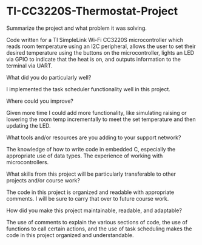 # TI-CC3220S-Thermostat-Project

Summarize the project and what problem it was solving.

Code written for a TI SimpleLink Wi-Fi CC3220S microcontroller which reads room temperature using an I2C peripheral, allows the user to set their desired temperature using the buttons on the microcontroller, lights an LED via GPIO to indicate that the heat is on, and outputs information to the terminal via UART.

What did you do particularly well?

I implemented the task scheduler functionality well in this project.

Where could you improve?

Given more time I could add more functionality, like simulating raising or lowering the room temp incrementally to meet the set temperature and then updating the LED.

What tools and/or resources are you adding to your support network?

The knowledge of how to write code in embedded C, especially the appropriate use of data types. The experience of working with microcontrollers.

What skills from this project will be particularly transferable to other projects and/or course work?

The code in this project is organized and readable with appropriate comments. I will be sure to carry that over to future course work.

How did you make this project maintainable, readable, and adaptable?

The use of comments to explain the various sections of code, the use of functions to call certain actions, and the use of task scheduling makes the code in this project organized and understandable. 
